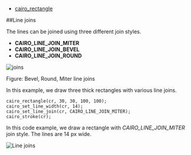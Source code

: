 + [cairo_rectangle][1]

[1]: http://cairographics.org/manual/cairo-Paths.html#cairo-rectangle

##Line joins

The lines can be joined using three different join styles.

+ **CAIRO_LINE_JOIN_MITER**
+ **CAIRO_LINE_JOIN_BEVEL**
+ **CAIRO_LINE_JOIN_ROUND**

![joins](http://zetcode.com/img/gfx/cairoc/joins.jpg)

Figure: Bevel, Round, Miter line joins

In this example, we draw three thick rectangles with various line joins.

	cairo_rectangle(cr, 30, 30, 100, 100);
	cairo_set_line_width(cr, 14);
	cairo_set_line_join(cr, CAIRO_LINE_JOIN_MITER); 
	cairo_stroke(cr);

In this code example, we draw a rectangle with *CAIRO_LINE_JOIN_MITER* join style.
The lines are 14 px wide.

![Line joins](http://zetcode.com/img/gfx/cairoc/linejoins.png)
